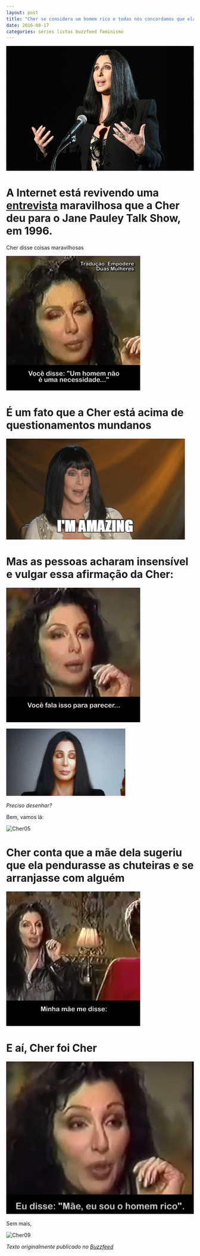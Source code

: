 ```yaml
---
layout: post
title: "Cher se considera um homem rico e todas nós concordamos que ela é quem ela quiser"
date: 2016-08-17
categories: series listas buzzfeed feminismo
---
```


![Cher00](https://raw.githubusercontent.com/monicabulgari/monicabulgari.github.io/master/images/cher00.jpg)

# A Internet está revivendo uma [entrevista](https://www.youtube.com/watch?v=NvRWYKTHPVg) maravilhosa que a Cher deu para o Jane Pauley Talk Show, em 1996. 

Cher disse coisas maravilhosas

![Cher01](https://raw.githubusercontent.com/monicabulgari/monicabulgari.github.io/master/images/cher01.gif)

# É um fato que a Cher está acima de questionamentos mundanos

![Cher02](https://raw.githubusercontent.com/monicabulgari/monicabulgari.github.io/master/images/cher02.gif)

# Mas as pessoas acharam insensível e vulgar essa afirmação da Cher:

![Cher03](https://raw.githubusercontent.com/monicabulgari/monicabulgari.github.io/master/images/cher03.gif)

![Cher04](https://raw.githubusercontent.com/monicabulgari/monicabulgari.github.io/master/images/cher04.gif)

_Preciso desenhar?_

Bem, vamos lá:

![Cher05](https://raw.githubusercontent.com/monicabulgari/monicabulgari.github.io/master/images/cher05.gif)

# Cher conta que a mãe dela sugeriu que ela pendurasse as chuteiras e se arranjasse com alguém

![Cher06](https://raw.githubusercontent.com/monicabulgari/monicabulgari.github.io/master/images/cher06.gif)

# E aí, Cher foi Cher

![Cher07](https://raw.githubusercontent.com/monicabulgari/monicabulgari.github.io/master/images/cher07.jpg)

Sem mais, 

![Cher09](https://raw.githubusercontent.com/monicabulgari/monicabulgari.github.io/master/images/cher08.jpg)

_Texto originalmente publicado no [Buzzfeed](https://www.buzzfeed.com/monicabulgari/cher-se-considera-um-homem-rico-e-todos-nas-conco-1x9wm)_
